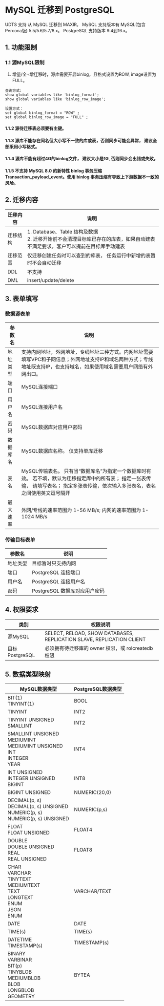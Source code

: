 # MySQL 迁移到 PostgreSQL
UDTS 支持 从 MySQL 迁移到 MAXIR。
  MySQL 支持版本有 MySQL(包含Percona版) 5.5/5.6/5.7/8.x。
  PostgreSQL 支持版本 9.4到16.x。
 

## 1. 功能限制

### 1.1 源MySQL限制
1. 增量/全+增迁移时，源库需要开启binlog，且格式设置为ROW, image设置为FULL。

```
查询方式:
show global variables like 'binlog_format';
show global variables like 'binlog_row_image';

设置方式：
set global binlog_format = "ROW" ;
set global binlog_row_image = "FULL" ;
```
#### 1.1.2 源待迁移表必须要有主键。
#### 1.1.3 源库不能存在同名但大小写不一致的库或表，否则同步可能会异常， 建议全部采用小写格式。
#### 1.1.4 源库不能有超过4G的binlog文件， 建议大小是1G, 否则同步会出错或失败。
#### 1.1.5 不支持 MySQL 8.0 的新特性 binlog 事务压缩 Transaction_payload_event。使用 binlog 事务压缩有导致上下游数据不一致的风险。

## 2. 迁移内容

  
| 迁移内容 | 说明                                                                |
| -------- | ------------------------------------------------------------------- |
| 迁移结构 | 1. Database、Table 结构及数据<br>  2. 迁移开始前不会清理目标库已存在的库表，如果自动建表不满足要求，客户可以提前在目标库手动建表 |
| 迁移范围 | 仅迁移创建任务时可以查到的库表， 任务运行中新增的表暂时不会自动迁移 |
| DDL      | 不支持                                                              |
| DML      | insert/update/delete                                                |


## 3. 表单填写

### 数据源表单
  
| 参数名   | 说明                                                                                                                                                                                   |
| -------- | -------------------------------------------------------------------------------------------------------------------------------------------------------------------------------------- |
| 地址类型 | 支持内网地址，外网地址，专线地址三种方式。内网地址需要填写VPC和子网信息；外网地址支持IP和域名两种方式；专线地址既支持IP，也支持域名，如果使用域名需要用户网络有外网出口。              |
| 端口     | MySQL连接端口                                                                                                                                                                          |
| 用户名   | MySQL连接用户名                                                                                                                                                                        |
| 密码     | MySQL数据库对应用户密码                                                                                                                                                                |
| 数据库名 | MySQL数据库名称。 仅支持单库迁移                                                                                                                                                       |  |
| 表名     | MySQL传输表名。 只有当“数据库名”为指定一个数据库时有效。 若不填，默认为迁移指定库中的所有表； 指定一张表传输， 请填写表名； 指定多张表传输，依次输入多张表名，表名之间使用英文逗号隔开 |
| 最大速率 | 外网/专线的速率范围为 1-56 MB/s; 内网的速率范围为 1-1024 MB/s                                                                                                                          |


###  传输目标表单
  
| 参数名   | 说明                                                                                                       |
| -------- | ---------------------------------------------------------------------------------------------------------- |
| 地址类型 | 目标暂时只支持内网                                                                                         |
| 端口     | PostgreSQL 连接端口                                                                                             |
| 用户名   | PostgreSQL 连接用户名                                                                                           |
| 密码     | PostgreSQL 数据库对应用户密码                                                                                   |



## 4. 权限要求
  
| 类别           | 权限说明                                                              |
| -------------- | --------------------------------------------------------------------- |
| 源MySQL        | SELECT, RELOAD, SHOW DATABASES, REPLICATION SLAVE, REPLICATION CLIENT |
| 目标PostgreSQL | 必须拥有待迁移库的 owner 权限，或 rolcreatedb 权限                    |


## 5. 数据类型映射
  
<table>
    <thead>
        <tr>
            <th>MySQL数据类型</th>
            <th>PostgreSQL数据类型</th>
        </tr>
    </thead>
    <tbody>
        <tr>
            <td>BIT(1)<br>TINYINT(1)</td>
            <td>BOOL</td>
        </tr>
        <tr>
            <td>TINYINT</td>
            <td>INT2</td>
        </tr>
        <tr>
            <td>TINYINT UNSIGNED<br>SMALLINT</td>
            <td>INT2</td>
        </tr>
        <tr>
            <td>SMALLINT UNSIGNED<br>MEDIUMINT<br>MEDIUMINT UNSIGNED<br>INT<br>INTEGER<br>YEAR</td>
            <td>INT4</td>
        </tr>
        <tr>
            <td>INT UNSIGNED<br>INTEGER UNSIGNED<br>BIGINT</td>
            <td>INT8</td>
        </tr>
        <tr>
            <td>BIGINT UNSIGNED</td>
            <td>NUMERIC(20,0)</td>
        </tr>
        <tr>
            <td>DECIMAL(p, s) <br>DECIMAL(p, s) UNSIGNED <br>NUMERIC(p, s) <br>NUMERIC(p, s) UNSIGNED</td>
            <td>NUMERIC(p,s)</td>
        </tr>
        <tr>
            <td>FLOAT<br>FLOAT UNSIGNED</td>
            <td>FLOAT4</td>
        </tr>
        <tr>
            <td>DOUBLE<br>DOUBLE UNSIGNED<br>REAL<br>REAL UNSIGNED</td>
            <td>FLOAT8</td>
        </tr>
        <tr>
            <td>CHAR<br>VARCHAR<br>TINYTEXT<br>MEDIUMTEXT<br>TEXT<br>LONGTEXT<br>ENUM<br>JSON<br>ENUM</td>
            <td>VARCHAR/TEXT</td>
        </tr>
        <tr>
            <td>DATE</td>
            <td>DATE</td>
        </tr>
        <tr>
            <td>TIME(s)</td>
            <td>TIME(s)</td>
        </tr>
        <tr>
            <td>DATETIME<br>TIMESTAMP(s)</td>
            <td>TIMESTAMP(s)</td>
        </tr>
        <tr>
            <td>BINARY<br>VARBINAR<br>BIT(p)<br>TINYBLOB<br>MEDIUMBLOB<br>BLOB<br>LONGBLOB <br>GEOMETRY</td>
            <td>BYTEA</td>
        </tr>
    </tbody>
</table>
